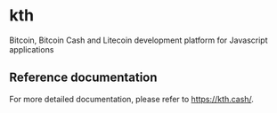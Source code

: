 # kth

Bitcoin, Bitcoin Cash and Litecoin development platform for Javascript applications

##  Reference documentation

For more detailed documentation, please refer to https://kth.cash/.
